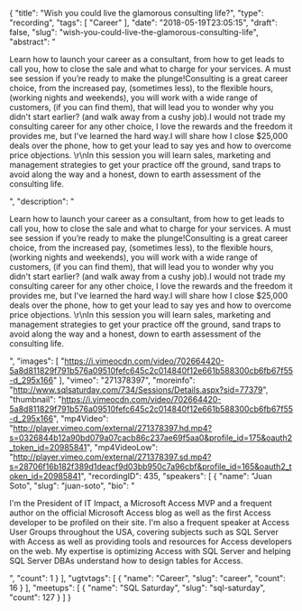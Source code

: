 {
  "title": "Wish you could live the glamorous consulting life?",
  "type": "recording",
  "tags": [
    "Career"
  ],
  "date": "2018-05-19T23:05:15",
  "draft": false,
  "slug": "wish-you-could-live-the-glamorous-consulting-life",
  "abstract": "<p>Learn how to launch your career as a consultant, from how to get leads to call you, how to close the sale and what to charge for your services. A must see session if you’re ready to make the plunge!Consulting is a great career choice, from the increased pay, (sometimes less), to the flexible hours, (working nights and weekends), you will work with a wide range of customers, (if you can find them), that will lead you to wonder why you didn't start earlier? (and walk away from a cushy job).I would not trade my consulting career for any other choice, I love the rewards and the freedom it provides me, but I've learned the hard way.I will share how I close $25,000 deals over the phone, how to get your lead to say yes and how to overcome price objections. \r\nIn this session you will learn sales, marketing and management strategies to get your practice off the ground, sand traps to avoid along the way and a honest, down to earth assessment of the consulting life.</p>",
  "description": "<p>Learn how to launch your career as a consultant, from how to get leads to call you, how to close the sale and what to charge for your services. A must see session if you’re ready to make the plunge!Consulting is a great career choice, from the increased pay, (sometimes less), to the flexible hours, (working nights and weekends), you will work with a wide range of customers, (if you can find them), that will lead you to wonder why you didn't start earlier? (and walk away from a cushy job).I would not trade my consulting career for any other choice, I love the rewards and the freedom it provides me, but I've learned the hard way.I will share how I close $25,000 deals over the phone, how to get your lead to say yes and how to overcome price objections. \r\nIn this session you will learn sales, marketing and management strategies to get your practice off the ground, sand traps to avoid along the way and a honest, down to earth assessment of the consulting life.</p>",
  "images": [
    "https://i.vimeocdn.com/video/702664420-5a8d811829f791b576a09510fefc645c2c014840f12e661b588300cb6fb67f55-d_295x166"
  ],
  "vimeo": "271378397",
  "moreinfo": "http://www.sqlsaturday.com/734/Sessions/Details.aspx?sid=77379",
  "thumbnail": "https://i.vimeocdn.com/video/702664420-5a8d811829f791b576a09510fefc645c2c014840f12e661b588300cb6fb67f55-d_295x166",
  "mp4Video": "http://player.vimeo.com/external/271378397.hd.mp4?s=0326844b12a90bd079a07cacb86c237ae69f5aa0&profile_id=175&oauth2_token_id=20985841",
  "mp4VideoLow": "http://player.vimeo.com/external/271378397.sd.mp4?s=28706f16b182f389d1deacf9d03bb950c7a96cbf&profile_id=165&oauth2_token_id=20985841",
  "recordingID": 435,
  "speakers": [
    {
      "name": "Juan Soto",
      "slug": "juan-soto",
      "bio": "<p>I'm the President of IT Impact, a Microsoft Access MVP and a frequent author on the official Microsoft Access blog as well as the first Access developer to be profiled on their site. I'm also a frequent speaker at Access User Groups throughout the USA, covering subjects such as SQL Server with Access as well as providing tools and resources for Access developers on the web. My expertise is optimizing Access with SQL Server and helping SQL Server DBAs understand how to design tables for Access.</p>",
      "count": 1
    }
  ],
  "ugtvtags": [
    {
      "name": "Career",
      "slug": "career",
      "count": 16
    }
  ],
  "meetups": [
    {
      "name": "SQL Saturday",
      "slug": "sql-saturday",
      "count": 127
    }
  ]
}